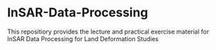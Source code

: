 # InSAR-Data-Processing
This repositiory provides the lecture and practical exercise material for InSAR Data Processing for Land Deformation Studies
